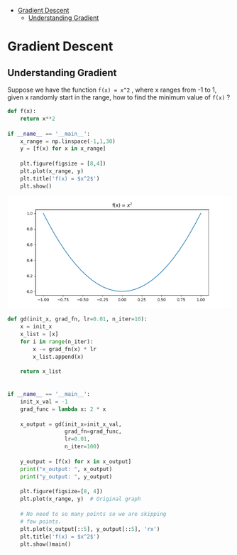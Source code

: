 <!--ts-->
   * [Gradient Descent](#gradient-descent)
      * [Understanding Gradient](#understanding-gradient)

<!-- Added by: gil_diy, at: Fri 04 Feb 2022 11:21:28 IST -->

<!--te-->

# Gradient Descent


## Understanding Gradient

Suppose we have the function `f(x) = x^2` , where x ranges from -1 to 1, given x randomly start in the range, how to find the minimum value of `f(x)` ?

```python
def f(x):
	return x**2

if __name__ == '__main__':
	x_range = np.linspace(-1,1,30)
	y = [f(x) for x in x_range]

	plt.figure(figsize = [8,4])
	plt.plot(x_range, y)
	plt.title('f(x) = $x^2$')
	plt.show()
```

<p align="center"> <!-- style="width:400px;" -->
  <img src="images/machine-learning/gradient_descent_basic_function.png" title="tool tip here">
</p>





```python
def gd(init_x, grad_fn, lr=0.01, n_iter=10):
    x = init_x
    x_list = [x]
    for i in range(n_iter):
        x -= grad_fn(x) * lr
        x_list.append(x)

    return x_list


if __name__ == '__main__':
    init_x_val = -1
    grad_func = lambda x: 2 * x

    x_output = gd(init_x=init_x_val,
                  grad_fn=grad_func,
                  lr=0.01,
                  n_iter=100)

    y_output = [f(x) for x in x_output]
    print("x_output: ", x_output)
    print("y_output: ", y_output)

    plt.figure(figsize=[8, 4])
    plt.plot(x_range, y)  # Original graph

    # No need to so many points so we are skipping 
    # few points.
    plt.plot(x_output[::5], y_output[::5], 'rx')
    plt.title('f(x) = $x^2$')
    plt.show()main()	
```